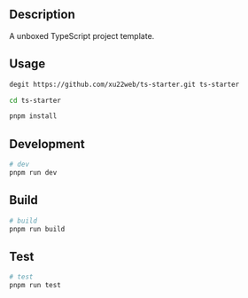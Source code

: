 ## Description

A unboxed TypeScript project template.

## Usage

```bash
degit https://github.com/xu22web/ts-starter.git ts-starter

cd ts-starter

pnpm install
```

## Development

```bash
# dev
pnpm run dev
```

## Build

```bash
# build
pnpm run build
```

## Test

```bash
# test
pnpm run test
```
